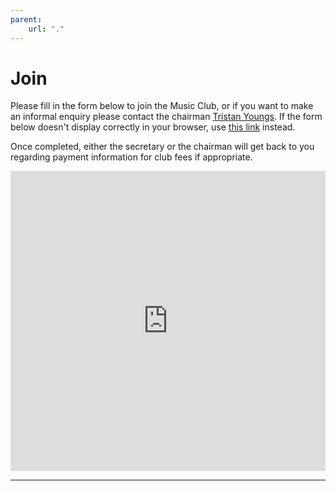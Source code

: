 ```yaml
---
parent:
    url: "."
---
```

# Join

Please fill in the form below to join the Music Club, or if you want to make an informal enquiry please contact the chairman <a href="mailto:tristan.youngs@stfc.ac.uk?subject=RAL Music Club">Tristan Youngs</a>. If the form below doesn't display correctly in your browser, use <a href="https://forms.office.com/Pages/ResponsePage.aspx?id=HDZmP36oWEGPYZnoLbPKyA_pNqwwM-xEi5PZzLTPq4FUOUpST1pGRTJITE5LRVpTNUNNTkhPWDhIRCQlQCN0PWcu">this link</a> instead.

Once completed, either the secretary or the chairman will get back to you regarding payment information for club fees if appropriate.

<iframe width="640px" height= "480px" src= "https://forms.office.com/Pages/ResponsePage.aspx?id=HDZmP36oWEGPYZnoLbPKyA_pNqwwM-xEi5PZzLTPq4FUNEZVMzdSUTBGOEIyS1RVSDNMNVVMRVlNOCQlQCN0PWcu" frameborder= "0" marginwidth= "0" marginheight= "0" style= "border: none; max-width:100%; max-height:100vh" allowfullscreen webkitallowfullscreen mozallowfullscreen msallowfullscreen> </iframe>

- - -
